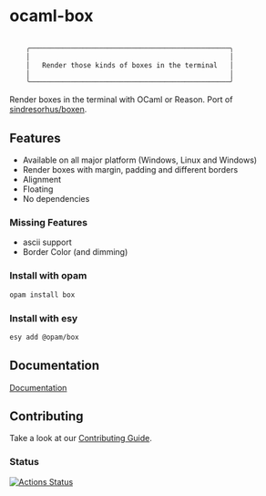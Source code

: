 # ocaml-box

```bash

    ╭─────────────────────────────────────────────────╮
    │                                                 │
    │   Render those kinds of boxes in the terminal   │
    │                                                 │
    ╰─────────────────────────────────────────────────╯

```

Render boxes in the terminal with OCaml or Reason.
Port of [sindresorhus/boxen](https://github.com/sindresorhus/boxen).

## Features

- Available on all major platform (Windows, Linux and Windows)
- Render boxes with margin, padding and different borders
- Alignment
- Floating
- No dependencies

### Missing Features

- ascii support
- Border Color (and dimming)

### Install with opam

```bash
opam install box
```

### Install with esy

```bash
esy add @opam/box
```

## Documentation

[Documentation](https://davesnx.github.io/ocaml-box/box/index.html)

## Contributing

Take a look at our [Contributing Guide](CONTRIBUTING.md).

### Status

[![Actions Status](https://github.com/davesnx/ocaml-box/workflows/CI/badge.svg)](https://github.com/davesnx/ocaml-box/actions)
